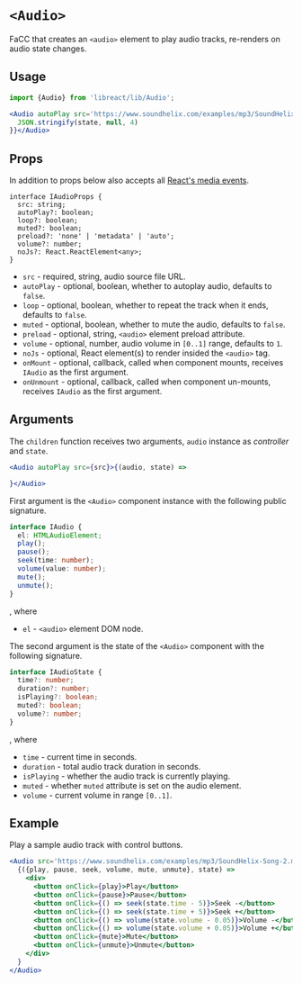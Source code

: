 # `<Audio>`

FaCC that creates an `<audio>` element to play audio tracks, re-renders on audio state changes.

## Usage

```jsx
import {Audio} from 'libreact/lib/Audio';

<Audio autoPlay src='https://www.soundhelix.com/examples/mp3/SoundHelix-Song-2.mp3'>{(control, state) => {
  JSON.stringify(state, null, 4)
}}</Audio>
```


## Props

In addition to props below also accepts all [React's media events](https://reactjs.org/docs/events.html#media-events).

```tsx
interface IAudioProps {
  src: string;
  autoPlay?: boolean;
  loop?: boolean;
  muted?: boolean;
  preload?: 'none' | 'metadata' | 'auto';
  volume?: number;
  noJs?: React.ReactElement<any>;
}
```

  - `src` - required, string, audio source file URL.
  - `autoPlay` - optional, boolean, whether to autoplay audio, defaults to `false`.
  - `loop` - optional, boolean, whether to repeat the track when it ends, defaults to `false`.
  - `muted` - optional, boolean, whether to mute the audio, defaults to `false`.
  - `preload` - optional, string, `<audio>` element preload attribute.
  - `volume` - optional, number, audio volume in `[0..1]` range, defaults to `1`.
  - `noJs` - optional, React element(s) to render insided the `<audio>` tag.
  - `onMount` - optional, callback, called when component mounts, receives `IAudio` as the first argument.
  - `onUnmount` - optional, callback, called when component un-mounts, receives `IAudio` as the first argument.


## Arguments

The `children` function receives two arguments, `audio` instance as *controller* and `state`.

```jsx
<Audio autoPlay src={src}>{(audio, state) =>

}</Audio>
```

First argument is the `<Audio>` component instance with the following public signature.

```ts
interface IAudio {
  el: HTMLAudioElement;
  play();
  pause();
  seek(time: number);
  volume(value: number);
  mute();
  unmute();
}
```

, where

  - `el` - `<audio>` element DOM node.

The second argument is the state of the `<Audio>` component with the following signature.

```ts
interface IAudioState {
  time?: number;
  duration?: number;
  isPlaying?: boolean;
  muted?: boolean;
  volume?: number;
}
```

, where

  - `time` - current time in seconds.
  - `duration` - total audio track duration in seconds.
  - `isPlaying` - whether the audio track is currently playing.
  - `muted` - whether `muted` attribute is set on the audio element.
  - `volume` - current volume in range `[0..1]`.


## Example

Play a sample audio track with control buttons.

```jsx
<Audio src='https://www.soundhelix.com/examples/mp3/SoundHelix-Song-2.mp3'>
  {({play, pause, seek, volume, mute, unmute}, state) =>
    <div>
      <button onClick={play}>Play</button>
      <button onClick={pause}>Pause</button>
      <button onClick={() => seek(state.time - 5)}>Seek -</button>
      <button onClick={() => seek(state.time + 5)}>Seek +</button>
      <button onClick={() => volume(state.volume - 0.05)}>Volume -</button>
      <button onClick={() => volume(state.volume + 0.05)}>Volume +</button>
      <button onClick={mute}>Mute</button>
      <button onClick={unmute}>Unmute</button>
    </div>
  }
</Audio>
```
